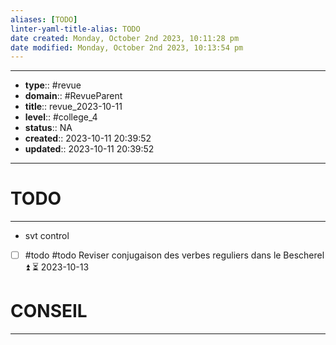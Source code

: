 ```yaml
---
aliases: [TODO]
linter-yaml-title-alias: TODO
date created: Monday, October 2nd 2023, 10:11:28 pm
date modified: Monday, October 2nd 2023, 10:13:54 pm
---
```




---
- **type**:: #revue
- **domain**:: #RevueParent
- **title**:: revue_2023-10-11
- **level**:: #college_4
- **status**:: NA
- **created**:: 2023-10-11 20:39:52
- **updated**:: 2023-10-11 20:39:52
---


# TODO
---

- svt control
- [ ] #todo #todo Reviser conjugaison des verbes reguliers dans le Bescherel ⏫ ⏳ 2023-10-13

# CONSEIL
---
